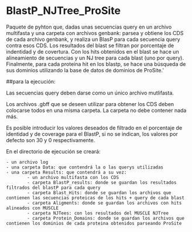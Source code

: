 # BlastP_NJTree_ProSite
Paquete de pyhton que, dadas unas secuencias query en un archivo multifasta y una carpeta con archivos genbank: parsea y obtiene los CDS de cada archivo genbank, y realiza un BlasP para cada secuencia query contra esos CDS. Los resultados del blast se filtran por porcentaje de indentidad y de covertura. Con los hits obtenidos en el blast se hace un alineamiento de secuencias y un NJ tree para cada blast (uno por query). Finalmente, para cada proteina hit en los blastp, se hace una búsqueda de sus dominios utilizando la base de datos de dominios de ProSite.'

##para la ejecución:

Las secuencias query deben darse como un único archivo mutlifasta.

Los archivos .gbff que se deseen utilizar para obtener los CDS deben colocarse todos en una misma carpeta. La carpeta no debe contener nada más.

Es posible introducir los valores deseados de filtrado en el porcentaje de identidad y de coverage para el BlastP, si no se indican, los valores por defecto son 30 y 0 respectivamente.

En el directorio de ejecución se creará:

    - un archivo log
    - una carpeta Data: que contendrá la o las querys utilizadas
    - una carpeta Results: que contendrá a su vez:
            - un archivo multifasta con los CDS
            - carpeta BlastP_results: donde se guardan los resultados filtrados del blastP para cada query
            - carpeta Blast_Hits: donde se guardan los archivos que contienen las secuencias proteicas de los hits + query de cada blast
            - carpeta Aligments: donde se guardan los archivos con hits alineados con MUSCLE
            - carpeta NJTees: con los resultados del MUSCLE NJTree
            - carpeta Protein_Domains: donde se guardan los archivos que contienen los dominios de cada proteina obtenidos parseando ProSite
            

